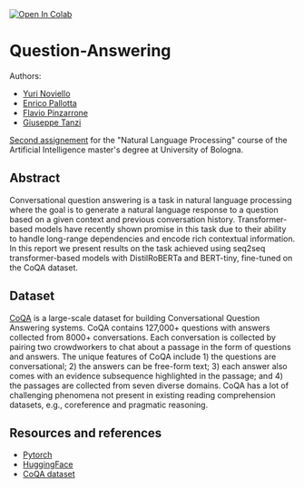 <a target="_blank" href="https://colab.research.google.com/github/giuseppe-tanzi/Question-Answering/blob/main/Question_Answering.ipynb">
  <img src="https://colab.research.google.com/assets/colab-badge.svg" alt="Open In Colab"/>
</a>

# Question-Answering

Authors:
- [Yuri Noviello](https://github.com/yurinoviello)
- [Enrico Pallotta](https://github.com/PallottaEnrico)
- [Flavio Pinzarrone](https://github.com/flaviopinzarrone)
- [Giuseppe Tanzi](https://github.com/giuseppe-tanzi)

[Second assignement](./Assignment.ipynb) for the "Natural Language Processing" course of the Artificial Intelligence master's degree at University of Bologna.

## Abstract 

Conversational question answering is a task in natural language processing where the goal is to generate a natural language response to a question based on a given context and previous conversation history. Transformer-based models have recently shown promise in this task due to their ability to handle long-range dependencies and encode rich contextual information. In this report we present results on the task achieved using seq2seq transformer-based models with DistilRoBERTa and BERT-tiny, fine-tuned on the CoQA dataset.

## Dataset

[CoQA](https://stanfordnlp.github.io/coqa/) is a large-scale dataset for building Conversational Question Answering systems. CoQA contains 127,000+ questions with answers collected from 8000+ conversations. Each conversation is collected by pairing two crowdworkers to chat about a passage in the form of questions and answers. The unique features of CoQA include 1) the questions are conversational; 2) the answers can be free-form text; 3) each answer also comes with an evidence subsequence highlighted in the passage; and 4) the passages are collected from seven diverse domains. CoQA has a lot of challenging phenomena not present in existing reading comprehension datasets, e.g., coreference and pragmatic reasoning.

## Resources and references
- [Pytorch](https://pytorch.org/)
- [HuggingFace](https://huggingface.co/)
- [CoQA dataset](https://stanfordnlp.github.io/coqa/)


